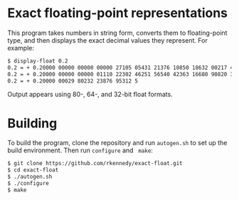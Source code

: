 # Exact floating-point representations

This program takes numbers in string form, converts them to floating-point type, and then displays the exact decimal values they represent. For example:

```bash
$ display-float 0.2
0.2 = + 0.20000 00000 00000 00000 27105 05431 21376 10850 18632 00217 48542 78564 45312 5
0.2 = + 0.20000 00000 00000 01110 22302 46251 56540 42363 16680 90820 3125
0.2 = + 0.20000 00029 80232 23876 95312 5
```

Output appears using 80-, 64-, and 32-bit float formats.

# Building

To build the program, clone the repository and run `autogen.sh` to set up the build environment. Then run `configure` and ` make`:

```bash
$ git clone https://github.com/rkennedy/exact-float.git
$ cd exact-float
$ ./autogen.sh
$ ./configure
$ make
```
